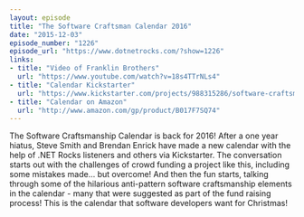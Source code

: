 ```yaml
---
layout: episode
title: "The Software Craftsman Calendar 2016"
date: "2015-12-03"
episode_number: "1226"
episode_url: "https://www.dotnetrocks.com/?show=1226"
links:
- title: "Video of Franklin Brothers"
  url: "https://www.youtube.com/watch?v=18s4TTrNLs4"
- title: "Calendar Kickstarter"
  url: "https://www.kickstarter.com/projects/988315286/software-craftsmanship-calendar-2016"
- title: "Calendar on Amazon"
  url: "http://www.amazon.com/gp/product/B017F7SQ74"
---
```


The Software Craftsmanship Calendar is back for 2016! After a one year hiatus, Steve Smith and Brendan Enrick have made a new calendar with the help of .NET Rocks listeners and others via Kickstarter. The conversation starts out with the challenges of crowd funding a project like this, including some mistakes made... but overcome! And then the fun starts, talking through some of the hilarious anti-pattern software craftsmanship elements in the calendar - many that were suggested as part of the fund raising process! This is the calendar that software developers want for Christmas!
